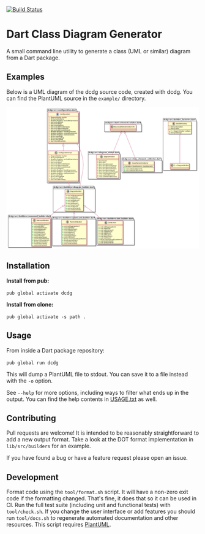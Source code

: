[![Build Status](https://travis-ci.org/glesica/dcdg.dart.svg?branch=master)](https://travis-ci.org/glesica/dcdg.dart)

# Dart Class Diagram Generator

A small command line utility to generate a class (UML or similar) diagram from a Dart package.

## Examples

Below is a UML diagram of the dcdg source code, created with dcdg. You can find the PlantUML source
in the `example/` directory.

![Example UML Diagram](example/dcdg.png)

## Installation

**Install from pub:**

`pub global activate dcdg`

**Install from clone:**

`pub global activate -s path .`

## Usage

From inside a Dart package repository:

`pub global run dcdg`

This will dump a PlantUML file to stdout. You can save it to a file instead with the `-o` option.

See `--help` for more options, including ways to filter what ends up in the output. You can find the
help contents in [USAGE.txt](USAGE.txt) as well.

## Contributing

Pull requests are welcome! It is intended to be reasonably straightforward to add a new output
format. Take a look at the DOT format implementation in `lib/src/builders` for an example.

If you have found a bug or have a feature request please open an issue.

## Development

Format code using the `tool/format.sh` script. It will have a non-zero exit code if
the formatting changed. That's fine, it does that so it can be used in CI. Run the full
test suite (including unit and functional tests) with `tool/check.sh`. If you change
the user interface or add features you should run `tool/docs.sh` to regenerate automated
documentation and other resources. This script requires [PlantUML](http://plantuml.com/).

